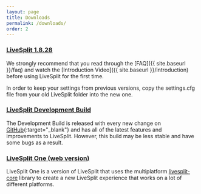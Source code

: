 ```yaml
---
layout: page
title: Downloads
permalink: /downloads/
order: 2
---
```

### [LiveSplit 1.8.28](https://github.com/LiveSplit/LiveSplit/releases/download/1.8.28/LiveSplit_1.8.28.zip)

<div id="download-count"></div>

We strongly recommend that you read through the [FAQ]({{ site.baseurl }}/faq) and watch the [Introduction Video]({{ site.baseurl }}/introduction) before using LiveSplit for the first time.

In order to keep your settings from previous versions, copy the settings.cfg file from your old LiveSplit folder into the new one.  

### [LiveSplit Development Build](https://raw.githubusercontent.com/LiveSplit/LiveSplit.github.io/artifacts/LiveSplitDevBuild.zip)

The Development Build is released with every new change on [GitHub](https://github.com/LiveSplit/LiveSplit){:target="_blank"} and has all of the latest features and improvements to LiveSplit.
However, this build may be less stable and have some bugs as a result.

### [LiveSplit One (web version)](https://one.livesplit.org/)
LiveSplit One is a version of LiveSplit that uses the multiplatform
[livesplit-core](https://github.com/LiveSplit/livesplit-core) library to create a new LiveSplit experience that
works on a lot of different platforms.

<script>{% include download-count.js %}</script>

